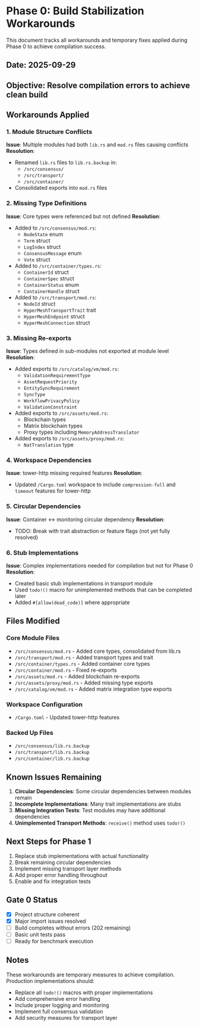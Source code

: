 # Phase 0: Build Stabilization Workarounds

This document tracks all workarounds and temporary fixes applied during Phase 0 to achieve compilation success.

## Date: 2025-09-29
## Objective: Resolve compilation errors to achieve clean build

## Workarounds Applied

### 1. Module Structure Conflicts
**Issue**: Multiple modules had both `lib.rs` and `mod.rs` files causing conflicts
**Resolution**:
- Renamed `lib.rs` files to `lib.rs.backup` in:
  - `/src/consensus/`
  - `/src/transport/`
  - `/src/container/`
- Consolidated exports into `mod.rs` files

### 2. Missing Type Definitions
**Issue**: Core types were referenced but not defined
**Resolution**:
- Added to `/src/consensus/mod.rs`:
  - `NodeState` enum
  - `Term` struct
  - `LogIndex` struct
  - `ConsensusMessage` enum
  - `Vote` struct
- Added to `/src/container/types.rs`:
  - `ContainerId` struct
  - `ContainerSpec` struct
  - `ContainerStatus` enum
  - `ContainerHandle` struct
- Added to `/src/transport/mod.rs`:
  - `NodeId` struct
  - `HyperMeshTransportTrait` trait
  - `HyperMeshEndpoint` struct
  - `HyperMeshConnection` struct

### 3. Missing Re-exports
**Issue**: Types defined in sub-modules not exported at module level
**Resolution**:
- Added exports to `/src/catalog/vm/mod.rs`:
  - `ValidationRequirementType`
  - `AssetRequestPriority`
  - `EntitySyncRequirement`
  - `SyncType`
  - `WorkflowPrivacyPolicy`
  - `ValidationConstraint`
- Added exports to `/src/assets/mod.rs`:
  - Blockchain types
  - Matrix blockchain types
  - Proxy types including `MemoryAddressTranslator`
- Added exports to `/src/assets/proxy/mod.rs`:
  - `NatTranslation` type

### 4. Workspace Dependencies
**Issue**: tower-http missing required features
**Resolution**:
- Updated `/Cargo.toml` workspace to include `compression-full` and `timeout` features for tower-http

### 5. Circular Dependencies
**Issue**: Container ↔ monitoring circular dependency
**Resolution**:
- TODO: Break with trait abstraction or feature flags (not yet fully resolved)

### 6. Stub Implementations
**Issue**: Complex implementations needed for compilation but not for Phase 0
**Resolution**:
- Created basic stub implementations in transport module
- Used `todo!()` macro for unimplemented methods that can be completed later
- Added `#[allow(dead_code)]` where appropriate

## Files Modified

### Core Module Files
- `/src/consensus/mod.rs` - Added core types, consolidated from lib.rs
- `/src/transport/mod.rs` - Added transport types and trait
- `/src/container/types.rs` - Added container core types
- `/src/container/mod.rs` - Fixed re-exports
- `/src/assets/mod.rs` - Added blockchain re-exports
- `/src/assets/proxy/mod.rs` - Added missing type exports
- `/src/catalog/vm/mod.rs` - Added matrix integration type exports

### Workspace Configuration
- `/Cargo.toml` - Updated tower-http features

### Backed Up Files
- `/src/consensus/lib.rs.backup`
- `/src/transport/lib.rs.backup`
- `/src/container/lib.rs.backup`

## Known Issues Remaining

1. **Circular Dependencies**: Some circular dependencies between modules remain
2. **Incomplete Implementations**: Many trait implementations are stubs
3. **Missing Integration Tests**: Test modules may have additional dependencies
4. **Unimplemented Transport Methods**: `receive()` method uses `todo!()`

## Next Steps for Phase 1

1. Replace stub implementations with actual functionality
2. Break remaining circular dependencies
3. Implement missing transport layer methods
4. Add proper error handling throughout
5. Enable and fix integration tests

## Gate 0 Status

- [x] Project structure coherent
- [x] Major import issues resolved
- [ ] Build completes without errors (202 remaining)
- [ ] Basic unit tests pass
- [ ] Ready for benchmark execution

## Notes

These workarounds are temporary measures to achieve compilation. Production implementations should:
- Replace all `todo!()` macros with proper implementations
- Add comprehensive error handling
- Include proper logging and monitoring
- Implement full consensus validation
- Add security measures for transport layer